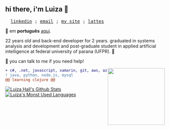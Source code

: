 ## hi there, i'm Luiza 👋
<pre>
  <a href="https://www.linkedin.com/in/luizarvm/?locale=en_US" target="_blank">linkedin</a> ; <a href="mailto:hello@luiza.dev" target="_blank">email</a> ; <a   href="https://luiza.dev/english.html" target="_blank">my site</a> ; <a href="http://lattes.cnpq.br/1667735616723826l" target="_blank">lattes</a>
</pre>

🔡 em <b>português</b> [aqui](https://github.com/luizous/luizous/blob/master/README.pt-br.md).
<br/>

22 years old and back-end developer for 2 years. graduated in systems analysis and development and post-graduate student in applied artificial intelligence at federal university of parana (UFPR). 🦾

💬 you can talk to me if you need help!

<img align="right" width="180" src="https://i.pinimg.com/originals/6c/90/28/6c90288d7e10d46d18895f17f420a92c.gif"/>

```diff
+ c#, .net, javascript, xamarin, git, aws, azure, sqlserver
! java, python, node.js, mysql
@@ learning clojure @@
```

[![Luiza Hall's Github Stats](https://github-readme-stats.vercel.app/api?username=luizous)](https://github.com/anuraghazra/github-readme-stats)
[![Luiza's Monst Used Languages](https://github-readme-stats.vercel.app/api/top-langs/?username=luizous&count_private=true&layout=compact)](https://github.com/luizous?tab=repositories)

